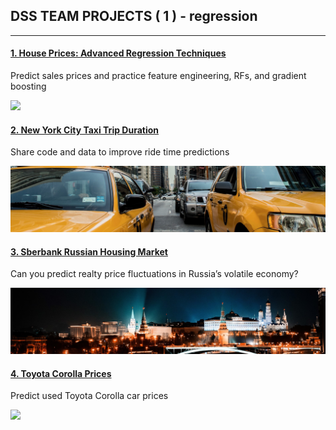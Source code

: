 ## DSS TEAM PROJECTS ( 1 ) - regression
---

#### [1. House Prices: Advanced Regression Techniques](https://github.com/JKeun/dss-regression-datasets/blob/master/project-house-prices-advanced-data/README.md)
Predict sales prices and practice feature engineering, RFs, and gradient boosting

![](https://kaggle2.blob.core.windows.net/competitions/kaggle/5407/media/housesbanner.png)

#### [2. New York City Taxi Trip Duration](https://github.com/JKeun/dss-regression-datasets/blob/master/project-nyc-taxi-trip-duration-data/README.md)
Share code and data to improve ride time predictions

![](https://github.com/JKeun/dss-regression-datasets/blob/master/project-nyc-taxi-trip-duration-data/header.png)

#### [3. Sberbank Russian Housing Market](https://github.com/JKeun/dss-regression-datasets/blob/master/project-sberbank-housing-market-data/README.md)
Can you predict realty price fluctuations in Russia’s volatile economy?

![](https://github.com/JKeun/dss-regression-datasets/blob/master/project-sberbank-housing-market-data/header.png)

#### [4. Toyota Corolla Prices](https://github.com/JKeun/dss-regression-datasets/blob/master/project-toyotacorolla-data/README.md)
Predict used Toyota Corolla car prices

![](http://dynimages.themotorreport.com.au/MNvgDPURYa8OnowzpR7-0zZoVnM=/fit-in/x/filters:stretch(FFFFFF)/editorial/articleLeadwide-2017-toyota-corolla-sedangnstuv.jpg)

